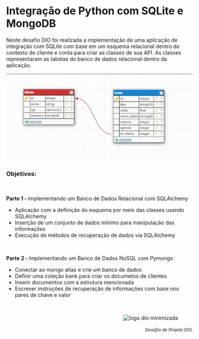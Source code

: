 <body>
  <h1>Integração de Python com SQLite e MongoDB</h1>

  <p>Neste desafio DIO foi realizada a implementação de uma aplicação de integração com SQLite com base em um esquema relacional dentro do contexto de cliente e conta para criar as classes de sua API. As classes representaram as tabelas do banco de dados relacional dentro da aplicação.</p>
  <div align="center">
    <img src="https://github.com/83Rafa/python-sqlalchemy-e-mongodb/blob/main/schema.jpg" width="700">
  </div>

  <h3>Objetivos:</h3>
  
  <br>

  <p><strong>Parte 1 - </strong>Implementando um Banco de Dados Relacional com SQLAlchemy</p>
  <ul>
    <li>Aplicação com a definição do esquema por meio das classes usando SQLAlchemy</li>
    <li>Inserção de um conjunto de dados mínimo para manipulação das informações</li>
    <li>Execução de métodos de recuperação de dados via SQLAlchemy</li>
  </ul>

  <br>
  <p><strong>Parte 2 - </strong>Implementando um Banco de Dados NoSQL com Pymongo</p>
  <ul>
    <li>Conectar ao mongo atlas e crie um banco de dados</li>
    <li>Definir uma coleção bank para criar os documetos de clientes</li>
    <li>Inserir documentos com a estrutura mencionada</li>
    <li>Escrever instruções de recuperação de informações com base nos pares de chave e valor</li>
  </ul>

  <br>
</body>
<footer>
  <div class="logotipo" align="right">
    <figure>
      <img src="https://hermes.digitalinnovation.one/assets/diome/logo-minimized.png" alt="logo dio minimizada" class="sc-TRNrF kCkrow" width="80">
    </figure>
  </div>
  <div class="small-subtitle" align="right">
    <p><small><i>Desafio de Projeto DIO.</i></small></p>
  </div>
</footer>

